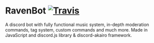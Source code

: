 # RavenBot [![Travis](https://travis-ci.org/almostsvajit/RavenBot.svg?branch=master)](https://travis-ci.org/almostsuvajit/RavenBot)
A discord bot with fully functional music system, in-depth moderation commands, tag system, custom commands and  much more. Made in JavaScript and discord.js library &amp; discord-akairo framework.
